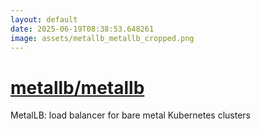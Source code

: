 ```yaml
---
layout: default
date: 2025-06-19T08:38:53.648261
image: assets/metallb_metallb_cropped.png
---
```


# [metallb/metallb](https://github.com/metallb/metallb)

MetalLB: load balancer for bare metal Kubernetes clusters
